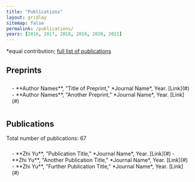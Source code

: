 ```yaml
---
title: "Publications"
layout: gridlay
sitemap: false
permalink: /publications/
years: [2016, 2017, 2018, 2019, 2020, 2021]
---
```


<style>
.jumbotron{
    padding:3%;
    padding-bottom:10px;
    padding-top:10px;
    margin-top:10px;
    margin-bottom:30px;
}
</style>

*equal contribution; [full list of publications](https://scholar.google.com/citations?hl=en&user=gd04NQ8AAAAJ&view_op=list_works&sortby=pubdate)

## Preprints
<div class="jumbotron">
- **Author Names**, "Title of Preprint," *Journal Name*, Year. [Link](#)
- **Author Names**, "Another Preprint," *Journal Name*, Year. [Link](#)
</div>

## Publications

<!-- Manually list your publications below -->

<p>Total number of publications: 67</p>

<div class="jumbotron">
  - **Zhi Yu**, "Publication Title," *Journal Name*, Year. [Link](#)
  - **Zhi Yu**, "Another Publication Title," *Journal Name*, Year. [Link](#)
  - **Zhi Yu**, "Further Publication Title," *Journal Name*, Year. [Link](#)
  <!-- Add more publication entries as needed -->
</div>

